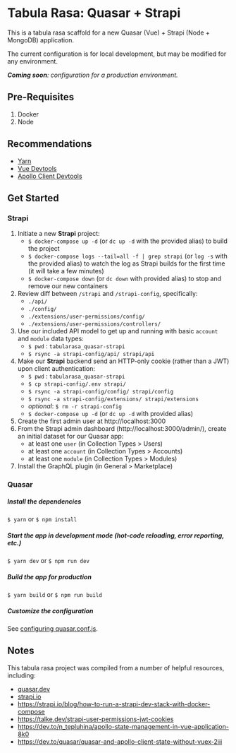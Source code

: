 # Tabula Rasa: Quasar + Strapi

This is a tabula rasa scaffold for a new Quasar (Vue) + Strapi (Node + MongoDB) application.

The current configuration is for local development, but may be modified for any environment.

***Coming soon**: configuration for a production environment.*

## Pre-Requisites
1. Docker
2. Node

## Recommendations
- [Yarn](https://classic.yarnpkg.com/en/docs/cli/global/)
- [Vue Devtools](https://github.com/vuejs/vue-devtools)
- [Apollo Client Devtools](https://www.apollographql.com/docs/react/development-testing/developer-tooling/)

## Get Started

### Strapi
1. Initiate a new **Strapi** project:
    - `$ docker-compose up -d` (or `dc up -d` with the provided alias) to build the project
    - `$ docker-compose logs --tail=all -f | grep strapi` (or `log -s` with the provided alias) to watch the log as Strapi builds for the first time (it will take a few minutes)
    - `$ docker-compose down` (or `dc down` with provided alias) to stop and remove our new containers
2. Review diff between `/strapi` and `/strapi-config`, specifically:
    - `./api/`
    - `./config/`
    - `./extensions/user-permissions/config/`
    - `./extensions/user-permissions/controllers/`
3. Use our included API model to get up and running with basic `account` and `module` data types:
    - `$ pwd` : `tabularasa_quasar-strapi`
    - `$ rsync -a strapi-config/api/ strapi/api`
4. Make our **Strapi** backend send an HTTP-only cookie (rather than a JWT) upon client authentication:
    - `$ pwd` : `tabularasa_quasar-strapi`
    - `$ cp strapi-config/.env strapi/`
    - `$ rsync -a strapi-config/config/ strapi/config`
    - `$ rsync -a strapi-config/extensions/ strapi/extensions`
    - *optional*: `$ rm -r strapi-config`
    - `$ docker-compose up -d` (or `dc up -d` with provided alias)
5. Create the first admin user at http://localhost:3000
6. From the Strapi admin dashboard (http://localhost:3000/admin/), create an initial dataset for our Quasar app:
    - at least one `user` (in Collection Types > Users)
    - at least one `account` (in Collection Types > Accounts)
    - at least one `module` (in Collection Types > Modules)
7. Install the GraphQL plugin (in General > Marketplace)

### Quasar
##### Install the dependencies
`$ yarn` or `$ npm install`

##### Start the app in development mode (hot-code reloading, error reporting, etc.)
`$ yarn dev` or `$ npm run dev`

##### Build the app for production
`$ yarn build` or `$ npm run build`

##### Customize the configuration
See [configuring quasar.conf.js](https://quasar.dev/quasar-cli/quasar-conf-js).

## Notes
This tabula rasa project was compiled from a number of helpful resources, including:
- [quasar.dev](https://www.quasar.dev)
- [strapi.io](https://www.strapi.io)
- https://strapi.io/blog/how-to-run-a-strapi-dev-stack-with-docker-compose
- https://talke.dev/strapi-user-permissions-jwt-cookies
- https://dev.to/n_tepluhina/apollo-state-management-in-vue-application-8k0
- https://dev.to/quasar/quasar-and-apollo-client-state-without-vuex-2iii
